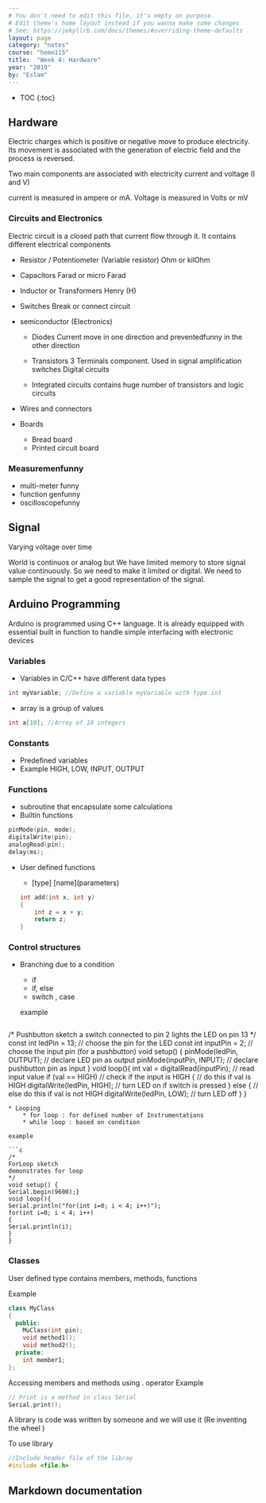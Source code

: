 ```yaml
---
# You don't need to edit this file, it's empty on purpose.
# Edit theme's home layout instead if you wanna make some changes
# See: https://jekyllrb.com/docs/themes/#overriding-theme-defaults
layout: page
category: "notes"
course: "hemn115"
title:  "Week 4: Hardware"
year: "2019"
by: "Eslam"
---
```


* TOC
{:toc}

## Hardware 

Electric charges which is positive or negative move to produce electricity. Its movement is associated with the generation of electric field and the process is reversed. 

Two main components are associated with electricity current and voltage (I and V)

current is measured in ampere or mA. Voltage is measured in Volts or mV

### Circuits and Electronics 

Electric circuit is a closed path that current flow through it. It contains different electrical components


* Resistor / Potentiometer (Variable resistor)
Ohm or kilOhm

* Capacitors 
Farad or micro Farad
* Inductor or Transformers
Henry (H) 
* Switches
Break or connect circuit

* semiconductor (Electronics)
    * Diodes
    Current move in one direction and preventedfunny in the other direction

    * Transistors
    3 Terminals component. Used in signal amplification switches Digital circuits
    * Integrated circuits
    contains huge number of transistors and logic circuits 
* Wires and connectors 
* Boards
    * Bread board
    * Printed circuit board 


### Measuremenfunny

* multi-meter funny
* function genfunny
* oscilloscopefunny

## Signal 

Varying voltage over time 

World is continuos or analog but We have limited memory to store signal value continuously. So we need to make it limited or digital. We need to sample the signal to get a good representation of the signal. 

## Arduino Programming 
Arduino is programmed using C++ language. It is already equipped with essential built in function to handle simple interfacing with electronic devices

### Variables 

 * Variables in C/C++ have different data types 
 
 ```c
 int myVariable; //Define a variable myVariable with type int 
 ```
 * array is a group of values

 ```c 
 int a[10]; //Array of 10 integers
 ```

### Constants 

 * Predefined variables
 * Example HIGH, LOW, INPUT, OUTPUT

### Functions 

* subroutine that encapsulate some calculations
* Builtin functions 

```c
pinMode(pin, mode);
digitalWrite(pin);
analogRead(pin);
delay(ms);
```
* User defined functions 
    * [type] [name]\(parameters\)

    ```c
    int add(int x, int y)
    {
        int z = x + y;
        return z;
    } 
    ```
### Control structures 
* Branching due to a condition
    * if 
    * if, else 
    * switch , case

  example

  ```c
/*
Pushbutton sketch
a switch connected to pin 2 lights the LED on pin 13
*/
const int ledPin = 13; // choose the pin for the LED
const int inputPin = 2; // choose the input pin (for a pushbutton)
void setup() {
pinMode(ledPin, OUTPUT); // declare LED pin as output
pinMode(inputPin, INPUT); // declare pushbutton pin as input
}
void loop(){
int val = digitalRead(inputPin); // read input value
if (val == HIGH) // check if the input is HIGH
{
// do this if val is HIGH
digitalWrite(ledPin, HIGH); // turn LED on if switch is pressed
}
else
{
// else do this if val is not HIGH
digitalWrite(ledPin, LOW); // turn LED off
}
}
```
* Looping
    * for loop : for defined number of Instrumentations
    * while loop : based on condition

example

```c
/*
ForLoop sketch
demonstrates for loop
*/
void setup() {
Serial.begin(9600);}
void loop(){
Serial.println("for(int i=0; i < 4; i++)");
for(int i=0; i < 4; i++)
{
Serial.println(i);
}
}
```
### Classes 
User defined type contains members, methods, functions

Example 

```c++
class MyClass
{
  public:
    MuClass(int pin);
    void method1();
    void method2();
  private:
    int member1;
};
```

Accessing members and methods using . operator
Example 
```c++
// Print is a method in class Serial 
Serial.print();
```
A library is code was written by someone and we will use it (Re inventing the wheel )
 
To use library 
```c
//Include header file of the libray 
#include <file.h>
```

## Markdown documentation 